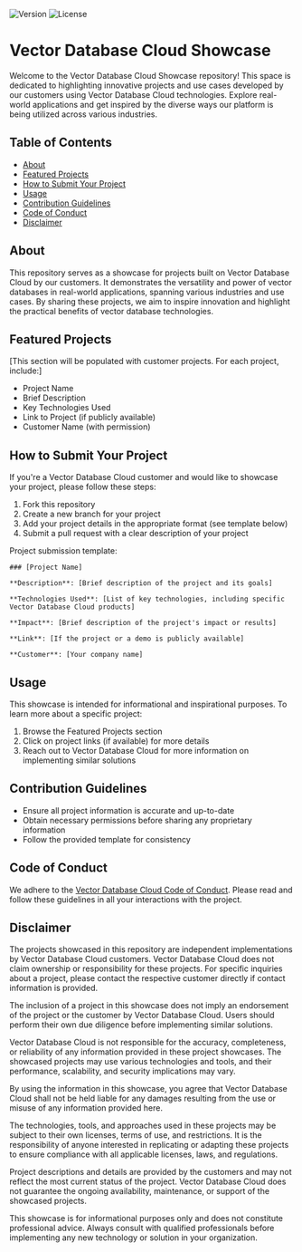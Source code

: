 ![Version](https://img.shields.io/badge/version-1.0.0-blue.svg)
![License](https://img.shields.io/badge/license-MIT-green.svg)

# Vector Database Cloud Showcase

Welcome to the Vector Database Cloud Showcase repository! This space is dedicated to highlighting innovative projects and use cases developed by our customers using Vector Database Cloud technologies. Explore real-world applications and get inspired by the diverse ways our platform is being utilized across various industries.

## Table of Contents

- [About](#about)
- [Featured Projects](#featured-projects)
- [How to Submit Your Project](#how-to-submit-your-project)
- [Usage](#usage)
- [Contribution Guidelines](#contribution-guidelines)
- [Code of Conduct](#code-of-conduct)
- [Disclaimer](#disclaimer)

## About

This repository serves as a showcase for projects built on Vector Database Cloud by our customers. It demonstrates the versatility and power of vector databases in real-world applications, spanning various industries and use cases. By sharing these projects, we aim to inspire innovation and highlight the practical benefits of vector database technologies.

## Featured Projects

[This section will be populated with customer projects. For each project, include:]

- Project Name
- Brief Description
- Key Technologies Used
- Link to Project (if publicly available)
- Customer Name (with permission)

## How to Submit Your Project

If you're a Vector Database Cloud customer and would like to showcase your project, please follow these steps:

1. Fork this repository
2. Create a new branch for your project
3. Add your project details in the appropriate format (see template below)
4. Submit a pull request with a clear description of your project

Project submission template:
```
### [Project Name]

**Description**: [Brief description of the project and its goals]

**Technologies Used**: [List of key technologies, including specific Vector Database Cloud products]

**Impact**: [Brief description of the project's impact or results]

**Link**: [If the project or a demo is publicly available]

**Customer**: [Your company name]
```

## Usage

This showcase is intended for informational and inspirational purposes. To learn more about a specific project:

1. Browse the Featured Projects section
2. Click on project links (if available) for more details
3. Reach out to Vector Database Cloud for more information on implementing similar solutions

## Contribution Guidelines

- Ensure all project information is accurate and up-to-date
- Obtain necessary permissions before sharing any proprietary information
- Follow the provided template for consistency

## Code of Conduct

We adhere to the [Vector Database Cloud Code of Conduct](https://github.com/VectorDBCloud/Community/blob/main/CODE_OF_CONDUCT.md). Please read and follow these guidelines in all your interactions with the project.


## Disclaimer

The projects showcased in this repository are independent implementations by Vector Database Cloud customers. Vector Database Cloud does not claim ownership or responsibility for these projects. For specific inquiries about a project, please contact the respective customer directly if contact information is provided.

The inclusion of a project in this showcase does not imply an endorsement of the project or the customer by Vector Database Cloud. Users should perform their own due diligence before implementing similar solutions.

Vector Database Cloud is not responsible for the accuracy, completeness, or reliability of any information provided in these project showcases. The showcased projects may use various technologies and tools, and their performance, scalability, and security implications may vary.

By using the information in this showcase, you agree that Vector Database Cloud shall not be held liable for any damages resulting from the use or misuse of any information provided here.

The technologies, tools, and approaches used in these projects may be subject to their own licenses, terms of use, and restrictions. It is the responsibility of anyone interested in replicating or adapting these projects to ensure compliance with all applicable licenses, laws, and regulations.

Project descriptions and details are provided by the customers and may not reflect the most current status of the project. Vector Database Cloud does not guarantee the ongoing availability, maintenance, or support of the showcased projects.

This showcase is for informational purposes only and does not constitute professional advice. Always consult with qualified professionals before implementing any new technology or solution in your organization.
